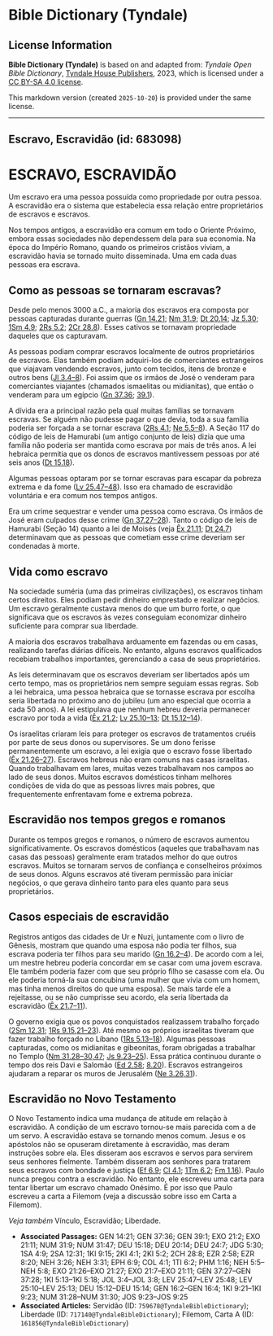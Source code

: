 # Bible Dictionary (Tyndale)

## License Information

**Bible Dictionary (Tyndale)** is based on and adapted from: _Tyndale Open Bible Dictionary_, [Tyndale House Publishers](https://tyndaleopenresources.com/), 2023, which is licensed under a [CC BY-SA 4.0 license](https://creativecommons.org/licenses/by-sa/4.0/legalcode.en).

This markdown version (created `2025-10-20`) is provided under the same license.



--------------------------------

## Escravo, Escravidão (id: 683098)

ESCRAVO, ESCRAVIDÃO
===================

Um escravo era uma pessoa possuída como propriedade por outra pessoa. A escravidão era o sistema que estabelecia essa relação entre proprietários de escravos e escravos.

Nos tempos antigos, a escravidão era comum em todo o Oriente Próximo, embora essas sociedades não dependessem dela para sua economia. Na época do Império Romano, quando os primeiros cristãos viviam, a escravidão havia se tornado muito disseminada. Uma em cada duas pessoas era escrava.

Como as pessoas se tornaram escravas?
-------------------------------------

Desde pelo menos 3000 a.C., a maioria dos escravos era composta por pessoas capturadas durante guerras ([Gn 14\.21](https://ref.ly/Gen14:21); [Nm 31\.9](https://ref.ly/Num31:9); [Dt 20\.14](https://ref.ly/Deut20:14); [Jz 5\.30](https://ref.ly/Judg5:30); [1Sm 4\.9](https://ref.ly/1Sam4:9); [2Rs 5\.2](https://ref.ly/2Kgs5:2); [2Cr 28\.8](https://ref.ly/2Chr28:8)). Esses cativos se tornavam propriedade daqueles que os capturavam.

As pessoas podiam comprar escravos localmente de outros proprietários de escravos. Elas também podiam adquiri\-los de comerciantes estrangeiros que viajavam vendendo escravos, junto com tecidos, itens de bronze e outros bens ([Jl 3\.4–8](https://ref.ly/Joel3:4-Joel3:8)). Foi assim que os irmãos de José o venderam para comerciantes viajantes (chamados ismaelitas ou midianitas), que então o venderam para um egípcio ([Gn 37\.36](https://ref.ly/Gen37:36); [39\.1](https://ref.ly/Gen39:1)).

A dívida era a principal razão pela qual muitas famílias se tornavam escravas. Se alguém não pudesse pagar o que devia, toda a sua família poderia ser forçada a se tornar escrava ([2Rs 4\.1](https://ref.ly/2Kgs4:1); [Ne 5\.5–8](https://ref.ly/Neh5:5-Neh5:8)). A Seção 117 do código de leis de Hamurabi (um antigo conjunto de leis) dizia que uma família não poderia ser mantida como escrava por mais de três anos. A lei hebraica permitia que os donos de escravos mantivessem pessoas por até seis anos ([Dt 15\.18](https://ref.ly/Deut15:18)).

Algumas pessoas optaram por se tornar escravas para escapar da pobreza extrema e da fome ([Lv 25\.47–48](https://ref.ly/Lev25:47-Lev25:48)). Isso era chamado de escravidão voluntária e era comum nos tempos antigos.

Era um crime sequestrar e vender uma pessoa como escrava. Os irmãos de José eram culpados desse crime ([Gn 37\.27–28](https://ref.ly/Gen37:27-Gen37:28)). Tanto o código de leis de Hamurabi (Seção 14\) quanto a lei de Moisés (veja [Êx 21\.11](https://ref.ly/Exod21:11); [Dt 24\.7](https://ref.ly/Deut24:7)) determinavam que as pessoas que cometiam esse crime deveriam ser condenadas à morte.

Vida como escravo
-----------------

Na sociedade suméria (uma das primeiras civilizações), os escravos tinham certos direitos. Eles podiam pedir dinheiro emprestado e realizar negócios. Um escravo geralmente custava menos do que um burro forte, o que significava que os escravos às vezes conseguiam economizar dinheiro suficiente para comprar sua liberdade.

A maioria dos escravos trabalhava arduamente em fazendas ou em casas, realizando tarefas diárias difíceis. No entanto, alguns escravos qualificados recebiam trabalhos importantes, gerenciando a casa de seus proprietários.

As leis determinavam que os escravos deveriam ser libertados após um certo tempo, mas os proprietários nem sempre seguiam essas regras. Sob a lei hebraica, uma pessoa hebraica que se tornasse escrava por escolha seria libertada no próximo ano do jubileu (um ano especial que ocorria a cada 50 anos). A lei estipulava que nenhum hebreu deveria permanecer escravo por toda a vida ([Êx 21\.2](https://ref.ly/Exod21:2); [Lv 25\.10–13](https://ref.ly/Lev25:10-Lev25:13); [Dt 15\.12–14](https://ref.ly/Deut15:12-Deut15:14)).

Os israelitas criaram leis para proteger os escravos de tratamentos cruéis por parte de seus donos ou supervisores. Se um dono ferisse permanentemente um escravo, a lei exigia que o escravo fosse libertado ([Êx 21\.26–27](https://ref.ly/Exod21:26-Exod21:27)). Escravos hebreus não eram comuns nas casas israelitas. Quando trabalhavam em lares, muitas vezes trabalhavam nos campos ao lado de seus donos. Muitos escravos domésticos tinham melhores condições de vida do que as pessoas livres mais pobres, que frequentemente enfrentavam fome e extrema pobreza.

Escravidão nos tempos gregos e romanos
--------------------------------------

Durante os tempos gregos e romanos, o número de escravos aumentou significativamente. Os escravos domésticos (aqueles que trabalhavam nas casas das pessoas) geralmente eram tratados melhor do que outros escravos. Muitos se tornaram servos de confiança e conselheiros próximos de seus donos. Alguns escravos até tiveram permissão para iniciar negócios, o que gerava dinheiro tanto para eles quanto para seus proprietários.

Casos especiais de escravidão
-----------------------------

Registros antigos das cidades de Ur e Nuzi, juntamente com o livro de Gênesis, mostram que quando uma esposa não podia ter filhos, sua escrava poderia ter filhos para seu marido ([Gn 16\.2–4](https://ref.ly/Gen16:2-Gen16:4)). De acordo com a lei, um mestre hebreu poderia concordar em se casar com uma jovem escrava. Ele também poderia fazer com que seu próprio filho se casasse com ela. Ou ele poderia torná\-la sua concubina (uma mulher que vivia com um homem, mas tinha menos direitos do que uma esposa). Se mais tarde ele a rejeitasse, ou se não cumprisse seu acordo, ela seria libertada da escravidão ([Êx 21\.7–11](https://ref.ly/Exod21:7-Exod21:11)).

O governo exigia que os povos conquistados realizassem trabalho forçado ([2Sm 12\.31](https://ref.ly/2Sam12:31); [1Rs 9\.15,21–23](https://ref.ly/1Kgs9:15,1Kgs9:21-1Kgs9:23)). Até mesmo os próprios israelitas tiveram que fazer trabalho forçado no Líbano ([1Rs 5\.13–18](https://ref.ly/1Kgs5:13-1Kgs5:18)). Algumas pessoas capturadas, como os midianitas e gibeonitas, foram obrigadas a trabalhar no Templo ([Nm 31\.28–30,47](https://ref.ly/Num31:28-Num31:30,Num31:47); [Js 9\.23–25](https://ref.ly/Josh9:23-Josh9:25)). Essa prática continuou durante o tempo dos reis Davi e Salomão ([Ed 2\.58](https://ref.ly/Ezra2:58); [8\.20](https://ref.ly/Ezra8:20)). Escravos estrangeiros ajudaram a reparar os muros de Jerusalém ([Ne 3\.26,31](https://ref.ly/Neh3:26,Neh3:31)).

Escravidão no Novo Testamento
-----------------------------

O Novo Testamento indica uma mudança de atitude em relação à escravidão. A condição de um escravo tornou\-se mais parecida com a de um servo. A escravidão estava se tornando menos comum. Jesus e os apóstolos não se opuseram diretamente à escravidão, mas deram instruções sobre ela. Eles disseram aos escravos e servos para servirem seus senhores fielmente. Também disseram aos senhores para tratarem seus escravos com bondade e justiça ([Ef 6\.9](https://ref.ly/Eph6:9); [Cl 4\.1](https://ref.ly/Col4:1); [1Tm 6\.2](https://ref.ly/1Tim6:2); [Fm 1\.16](https://ref.ly/Phlm1:16)). Paulo nunca pregou contra a escravidão. No entanto, ele escreveu uma carta para tentar libertar um escravo chamado Onésimo. É por isso que Paulo escreveu a carta a Filemom (veja a discussão sobre isso em Carta a Filemom).

*Veja também* Vínculo, Escravidão; Liberdade.

* **Associated Passages:** GEN 14:21; GEN 37:36; GEN 39:1; EXO 21:2; EXO 21:11; NUM 31:9; NUM 31:47; DEU 15:18; DEU 20:14; DEU 24:7; JDG 5:30; 1SA 4:9; 2SA 12:31; 1KI 9:15; 2KI 4:1; 2KI 5:2; 2CH 28:8; EZR 2:58; EZR 8:20; NEH 3:26; NEH 3:31; EPH 6:9; COL 4:1; 1TI 6:2; PHM 1:16; NEH 5:5–NEH 5:8; EXO 21:26–EXO 21:27; EXO 21:7–EXO 21:11; GEN 37:27–GEN 37:28; 1KI 5:13–1KI 5:18; JOL 3:4–JOL 3:8; LEV 25:47–LEV 25:48; LEV 25:10–LEV 25:13; DEU 15:12–DEU 15:14; GEN 16:2–GEN 16:4; 1KI 9:21–1KI 9:23; NUM 31:28–NUM 31:30; JOS 9:23–JOS 9:25
* **Associated Articles:** Servidão (ID: `759678@TyndaleBibleDictionary`); Liberdade (ID: `717140@TyndaleBibleDictionary`); Filemom, Carta A (ID: `161856@TyndaleBibleDictionary`)

